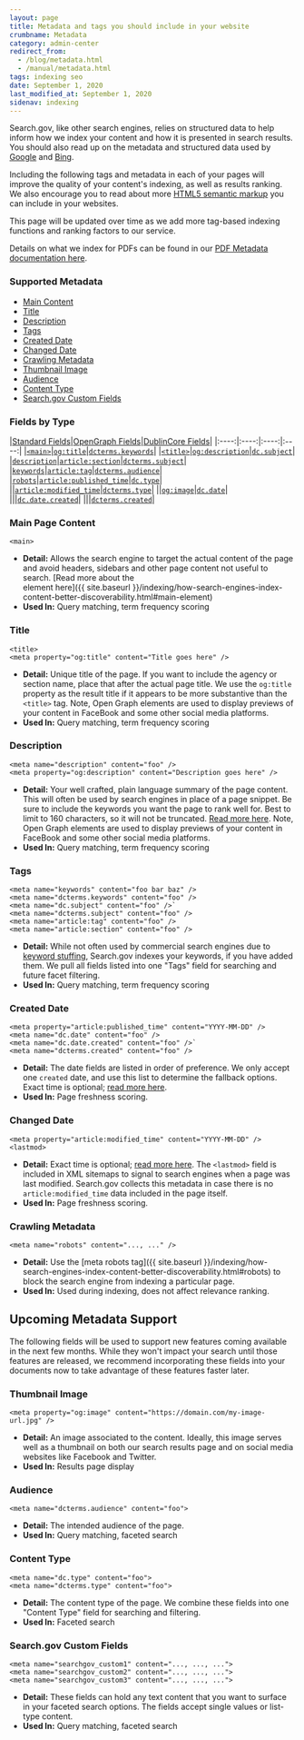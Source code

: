 ```yaml
---
layout: page
title: Metadata and tags you should include in your website
crumbname: Metadata
category: admin-center
redirect_from: 
  - /blog/metadata.html
  - /manual/metadata.html
tags: indexing seo
date: September 1, 2020
last_modified_at: September 1, 2020
sidenav: indexing
---
```


Search.gov, like other search engines, relies on structured data to help inform how we index your content and how it is presented in search results. You should also read up on the metadata and structured data used by [Google](https://support.google.com/webmasters/answer/79812?hl=en) and [Bing](https://www.bing.com/webmaster/help/marking-up-your-site-with-structured-data-3a93e731).

Including the following tags and metadata in each of your pages will improve the quality of your content's indexing, as well as results ranking. We also encourage you to read about more [HTML5 semantic markup](https://www.semrush.com/blog/semantic-html5-guide/) you can include in your websites.

This page will be updated over time as we add more tag-based indexing functions and ranking factors to our service.

Details on what we index for PDFs can be found in our [PDF Metadata documentation here]({{site.baseurl}}/indexing/pdf-metadata.html).

<div
  class="usa-summary-box"
  role="region"
  aria-labelledby="summary-box-key-information"
>
  <div class="usa-summary-box__body">
    <h3 class="usa-summary-box__heading" id="summary-box-key-information">
      Supported Metadata
    </h3>
    <div class="usa-summary-box__text">
      <ul class="usa-list">
        <li>
          <a class="usa-summary-box__link" href="#main-page-content">Main Content</a> 
        </li>
        <li>
          <a class="usa-summary-box__link" href="#title">Title</a> 
        </li>
        <li>
          <a class="usa-summary-box__link" href="#description">Description</a> 
        </li>
        <li>
          <a class="usa-summary-box__link" href="#tags">Tags</a> 
        </li>
        <li>
          <a class="usa-summary-box__link" href="#created-date">Created Date</a> 
        </li>
        <li>
          <a class="usa-summary-box__link" href="#changed-date">Changed Date</a> 
        </li>
        <li>
          <a class="usa-summary-box__link" href="#crawling-metadata">Crawling Metadata</a> 
        </li>
        <li>
          <a class="usa-summary-box__link" href="#thumbnail-image">Thumbnail Image</a> 
        </li>
        <li>
          <a class="usa-summary-box__link" href="#audience">Audience</a> 
        </li>
        <li>
          <a class="usa-summary-box__link" href="#content-type">Content Type</a> 
        </li>
        <li>
          <a class="usa-summary-box__link" href="#searchgov-custom-fields">Search.gov Custom Fields</a> 
        </li>
      </ul>
    </div>
  </div>
</div>

### Fields by Type

|[Standard Fields](https://developer.mozilla.org/en-US/docs/Web/HTML/Element/meta/name)|[OpenGraph Fields](https://ogp.me/)|[DublinCore Fields](https://www.dublincore.org/)|
|:----:|:----:|:----:|:----:|
|[`<main>`](#main-page-content)|[`og:title`](#title)|[`dcterms.keywords`](#tags)|
|[`<title>`](#title)|[`og:description`](#description)|[`dc.subject`](#tags)|
|[`description`](#description)|[`article:section`](#tags)|[`dcterms.subject`](#tags)|
|[`keywords`](#tags)|[`article:tag`](#tags)|[`dcterms.audience`](#audience)|
|[`robots`](#crawling-metadata)|[`article:published_time`](#created-date)|[`dc.type`](#content-type)|
||[`article:modified_time`](#changed-date)|[`dcterms.type`](#content-type)|
||[`og:image`](#thumbnail-image)|[`dc.date`](#created-date)|
|||[`dc.date.created`](#created-date)|
|||[`dcterms.created`](#created-date)|


### Main Page Content
```
<main>
```
- **Detail:** Allows the search engine to target the actual content of the page and avoid headers, sidebars and other page content not useful to search. [Read more about the <main> element here]({{ site.baseurl }}/indexing/how-search-engines-index-content-better-discoverability.html#main-element)
- **Used In:** Query matching, term frequency scoring

### Title
```
<title>
<meta property="og:title" content="Title goes here" />
```
- **Detail:** Unique title of the page. If you want to include the agency or section name, place that after the actual page title. We use the `og:title` property as the result title if it appears to be more substantive than the `<title>` tag. Note, Open Graph elements are used to display previews of your content in FaceBook and some other social media platforms.
- **Used In:** Query matching, term frequency scoring


### Description
```
<meta name="description" content="foo" />
<meta property="og:description" content="Description goes here" />
```
- **Detail:** Your well crafted, plain language summary of the page content. This will often be used by search engines in place of a page snippet. Be sure to include the keywords you want the page to rank well for. Best to limit to 160 characters, so it will not be truncated. [Read more here](https://moz.com/learn/seo/meta-description). Note, Open Graph elements are used to display previews of your content in FaceBook and some other social media platforms.
- **Used In:** Query matching, term frequency scoring

### Tags

```
<meta name="keywords" content="foo bar baz" />
<meta name="dcterms.keywords" content="foo" />
<meta name="dc.subject" content="foo" />` 
<meta name="dcterms.subject" content="foo" />
<meta name="article:tag" content="foo" />
<meta name="article:section" content="foo" />
```
- **Detail:** While not often used by commercial search engines due to [keyword stuffing](https://support.google.com/webmasters/answer/66358?hl=en), Search.gov indexes your keywords, if you have added them. We pull all fields listed into one "Tags" field for searching and future facet filtering.
- **Used In:** Query matching, term frequency scoring


### Created Date

```
<meta property="article:published_time" content="YYYY-MM-DD" />
<meta name="dc.date" content="foo" />
<meta name="dc.date.created" content="foo" />`  
<meta name="dcterms.created" content="foo" />
```
- **Detail:** The date fields are listed in order of preference. We only accept one `created` date, and use this list to determine the fallback options. Exact time is optional; [read more here](https://en.wikipedia.org/wiki/ISO_8601).
- **Used In:** Page freshness scoring.


### Changed Date
```
<meta property="article:modified_time" content="YYYY-MM-DD" />
<lastmod>
```

- **Detail:** Exact time is optional; [read more here](https://en.wikipedia.org/wiki/ISO_8601). The `<lastmod>` field is included in XML sitemaps to signal to search engines when a page was last modified. Search.gov collects this metadata in case there is no `article:modified_time` data included in the page itself.
- **Used In:** Page freshness scoring.


### Crawling Metadata
```
<meta name="robots" content="..., ..." />
```
- **Detail:** Use the [meta robots tag]({{ site.baseurl }}/indexing/how-search-engines-index-content-better-discoverability.html#robots) to block the search engine from indexing a particular page.
- **Used In:** Used during indexing, does not affect relevance ranking.




## Upcoming Metadata Support
The following fields will be used to support new features coming available in the next few months. While they won't impact your search until those features are released, we recommend incorporating these fields into your documents now to take advantage of these features faster later.

### Thumbnail Image
```
<meta property="og:image" content="https://domain.com/my-image-url.jpg" />
```
- **Detail:** An image associated to the content. Ideally, this image serves well as a thumbnail on both our search results page and on social media websites like Facebook and Twitter.
- **Used In:** Results page display 


### Audience
```
<meta name="dcterms.audience" content="foo">
```
- **Detail:** The intended audience of the page. 
- **Used In:** Query matching, faceted search


### Content Type
```
<meta name="dc.type" content="foo">
<meta name="dcterms.type" content="foo">
```
- **Detail:** The content type of the page. We combine these fields into one "Content Type" field for searching and filtering.
- **Used In:** Faceted search


### Search.gov Custom Fields
```
<meta name="searchgov_custom1" content="..., ..., ...">
<meta name="searchgov_custom2" content="..., ..., ...">
<meta name="searchgov_custom3" content="..., ..., ...">
```
- **Detail:** These fields can hold any text content that you want to surface in your faceted search options. The fields accept single values or list-type content. 
- **Used In:** Query matching, faceted search



